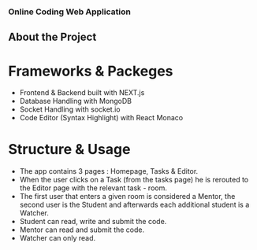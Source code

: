 ### Online Coding Web Application
## About the Project
# Frameworks & Packeges
- Frontend & Backend built with NEXT.js
- Database Handling with MongoDB
- Socket Handling with socket.io
- Code Editor (Syntax Highlight) with React Monaco


# Structure & Usage
- The app contains 3 pages : Homepage, Tasks & Editor.
- When the user clicks on a Task (from the tasks page) he is rerouted to the Editor page with the relevant task - room.
- The first user that enters a given room is considered a Mentor, the second user is the Student and afterwards each additional student is a Watcher.
- Student can read, write and submit the code.
- Mentor can read and submit the code.
- Watcher can only read.
